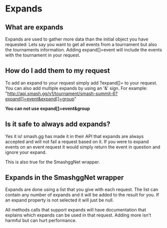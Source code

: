 # Expands
## What are expands
Expands are used to gather more data than the initial object you have requested: Lets say you want to get all events from a tournament but also the tournaments information.
Adding expand[]=event will include the events with the tournament in your request.

## How do I add them to my request
To add an expand to your request simply add ?expand[]=*<expand item>* to your request. You can also add multiple expands by using an '&' sign.
For example: "http://api.smash.gg/v1/tournament/smash-summit-6?expand[]=event&expand[]=group"

**You can not use expand[]=event&group**

## Is it safe to always add expands?
Yes it is! smash.gg has made it in their API that expands are always accepted and will not fail a request based on it.
If you were to expand events on an event request it would simply return the event in question and ignore your expand.

This is also true for the SmashggNet wrapper.

## Expands in the SmashggNet wrapper
Expands are done using a list that you give with each request. The list can contain any number of expands and it will be added to the result for you.
If an expand property is not selected it will just be null.

All methods calls that support expands will have documentation that explains which expands can be used in that request. Adding more isn't harmful but can hurt performance.
